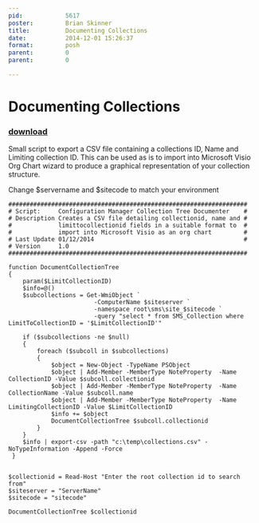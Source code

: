```yaml
---
pid:            5617
poster:         Brian Skinner
title:          Documenting Collections
date:           2014-12-01 15:26:37
format:         posh
parent:         0
parent:         0

---
```


# Documenting Collections

### [download](5617.ps1)

Small script to export a CSV file containing a collections ID, Name and Limiting collection ID. This can be used as is to import into Microsoft Visio Org Chart wizard to produce a graphical representation of your collection structure.

Change $servername and $sitecode to match your environment

```posh
###################################################################
# Script:     Configuration Manager Collection Tree Documenter    #
# Description Creates a CSV file detailing collectionid, name and #
#             limittocollectionid fields in a suitable format to  #
#             import into Microsoft Visio as an org chart         #
# Last Update 01/12/2014                                          #
# Version     1.0 			
###################################################################

function DocumentCollectionTree
{
    param($LimitCollectionID)
    $info=@()
    $subcollections = Get-WmiObject `
                        -ComputerName $siteserver `
                        -namespace root\sms\site_$sitecode `
                        -query "select * from SMS_Collection where LimitToCollectionID = '$LimitCollectionID'"

    if ($subcollections -ne $null)
    {
        foreach ($subcoll in $subcollections)
        {
            $object = New-Object -TypeName PSObject
            $object | Add-Member -MemberType NoteProperty  -Name CollectionID -Value $subcoll.collectionid
            $object | Add-Member -MemberType NoteProperty  -Name CollectionName -Value $subcoll.name
            $object | Add-Member -MemberType NoteProperty  -Name LimitingCollectionID -Value $LimitCollectionID
            $info += $object
            DocumentCollectionTree $subcoll.collectionid
        }
    }
    $info | export-csv -path "c:\temp\collections.csv" -NoTypeInformation -Append -Force
 }


$collectionid = Read-Host "Enter the root collection id to search from" 
$siteserver = "ServerName"
$sitecode = "sitecode"

DocumentCollectionTree $collectionid
```
